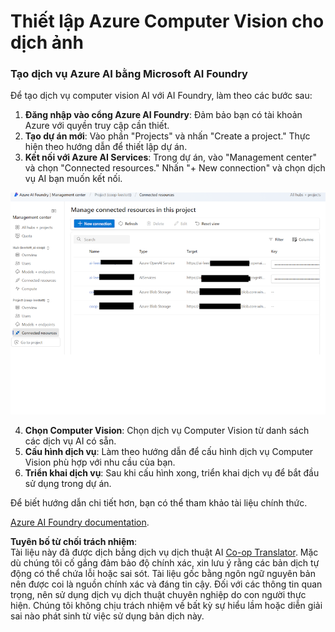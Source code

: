 <!--
CO_OP_TRANSLATOR_METADATA:
{
  "original_hash": "51b853c8dadb14db587888d7d514f6fd",
  "translation_date": "2025-05-06T18:14:29+00:00",
  "source_file": "getting_started/set-up-resources/set-up-azure-computer-vision.md",
  "language_code": "vi"
}
-->
# Thiết lập Azure Computer Vision cho dịch ảnh

### Tạo dịch vụ Azure AI bằng Microsoft AI Foundry

Để tạo dịch vụ computer vision AI với AI Foundry, làm theo các bước sau:

1. **Đăng nhập vào cổng Azure AI Foundry**: Đảm bảo bạn có tài khoản Azure với quyền truy cập cần thiết.
2. **Tạo dự án mới**: Vào phần "Projects" và nhấn "Create a project." Thực hiện theo hướng dẫn để thiết lập dự án.
3. **Kết nối với Azure AI Services**: Trong dự án, vào "Management center" và chọn "Connected resources." Nhấn "+ New connection" và chọn dịch vụ AI bạn muốn kết nối.

![Foundry-resources](../../../../imgs/foundry-resources.png)

4. **Chọn Computer Vision**: Chọn dịch vụ Computer Vision từ danh sách các dịch vụ AI có sẵn.
5. **Cấu hình dịch vụ**: Làm theo hướng dẫn để cấu hình dịch vụ Computer Vision phù hợp với nhu cầu của bạn.
6. **Triển khai dịch vụ**: Sau khi cấu hình xong, triển khai dịch vụ để bắt đầu sử dụng trong dự án.

Để biết hướng dẫn chi tiết hơn, bạn có thể tham khảo tài liệu chính thức.

[Azure AI Foundry documentation](https://learn.microsoft.com/azure/ai-studio/ai-services/how-to/connect-ai-services).

**Tuyên bố từ chối trách nhiệm**:  
Tài liệu này đã được dịch bằng dịch vụ dịch thuật AI [Co-op Translator](https://github.com/Azure/co-op-translator). Mặc dù chúng tôi cố gắng đảm bảo độ chính xác, xin lưu ý rằng các bản dịch tự động có thể chứa lỗi hoặc sai sót. Tài liệu gốc bằng ngôn ngữ nguyên bản nên được coi là nguồn chính xác và đáng tin cậy. Đối với các thông tin quan trọng, nên sử dụng dịch vụ dịch thuật chuyên nghiệp do con người thực hiện. Chúng tôi không chịu trách nhiệm về bất kỳ sự hiểu lầm hoặc diễn giải sai nào phát sinh từ việc sử dụng bản dịch này.